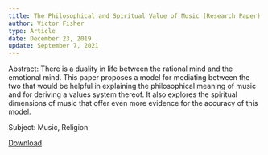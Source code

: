 ```yaml
---
title: The Philosophical and Spiritual Value of Music (Research Paper)
author: Victor Fisher
type: Article
date: December 23, 2019
update: September 7, 2021
---
```


<post :title="title"></post>

Abstract: There is a duality in life between the rational mind and the emotional mind. This paper proposes a model for mediating between the two that would be helpful in explaining the philosophical meaning of music and for deriving a values system thereof. It also explores the spiritual dimensions of music that offer even more evidence for the accuracy of this model.

Subject: Music, Religion

<a href="/the-philosophical-and-spiritual-value-of-music.pdf" target="_blank" rel="noreferrer noopener">Download</a>